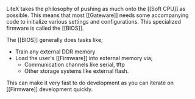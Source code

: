 LiteX takes the philosophy of pushing as much onto the [[Soft CPU]] as possible. This means that most [[Gateware]] needs some accompanying code to initialize various settings and configurations. This specialized firmware is called the [[BIOS]].

The [[BIOS]] generally does tasks like;
 * Train any external DDR memory
 * Load the user's [[Firmware]] into external memory via;
   * Communication channels like serial, tftp 
   * Other storage systems like external flash.

This can make it very fast to do development as you can iterate on [[Firmware]] development quickly.